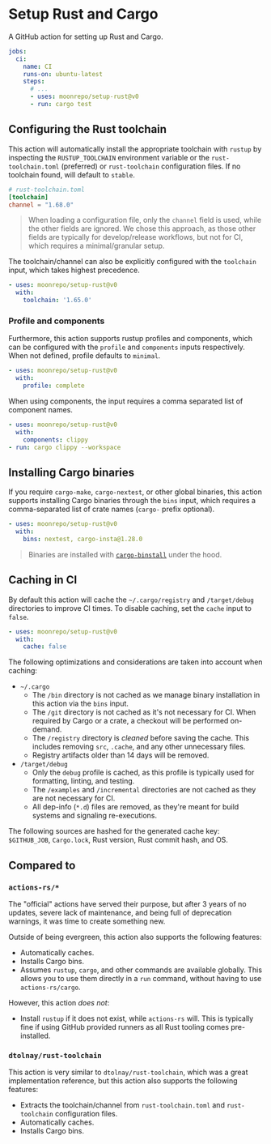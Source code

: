 # Setup Rust and Cargo

A GitHub action for setting up Rust and Cargo.

```yaml
jobs:
  ci:
    name: CI
    runs-on: ubuntu-latest
    steps:
      # ...
      - uses: moonrepo/setup-rust@v0
      - run: cargo test
```

## Configuring the Rust toolchain

This action will automatically install the appropriate toolchain with `rustup` by inspecting the
`RUSTUP_TOOLCHAIN` environment variable or the `rust-toolchain.toml` (preferred) or `rust-toolchain`
configuration files. If no toolchain found, will default to `stable`.

```toml
# rust-toolchain.toml
[toolchain]
channel = "1.68.0"
```

> When loading a configuration file, only the `channel` field is used, while the other fields are
> ignored. We chose this approach, as those other fields are typically for develop/release
> workflows, but not for CI, which requires a minimal/granular setup.

The toolchain/channel can also be explicitly configured with the `toolchain` input, which takes
highest precedence.

```yaml
- uses: moonrepo/setup-rust@v0
  with:
    toolchain: '1.65.0'
```

### Profile and components

Furthermore, this action supports rustup profiles and components, which can be configured with the
`profile` and `components` inputs respectively. When not defined, profile defaults to `minimal`.

```yaml
- uses: moonrepo/setup-rust@v0
  with:
    profile: complete
```

When using components, the input requires a comma separated list of component names.

```yaml
- uses: moonrepo/setup-rust@v0
  with:
    components: clippy
- run: cargo clippy --workspace
```

## Installing Cargo binaries

If you require `cargo-make`, `cargo-nextest`, or other global binaries, this action supports
installing Cargo binaries through the `bins` input, which requires a comma-separated list of crate
names (`cargo-` prefix optional).

```yaml
- uses: moonrepo/setup-rust@v0
  with:
    bins: nextest, cargo-insta@1.28.0
```

> Binaries are installed with [`cargo-binstall`](https://crates.io/crates/cargo-binstall) under the
> hood.

## Caching in CI

By default this action will cache the `~/.cargo/registry` and `/target/debug` directories to improve
CI times. To disable caching, set the `cache` input to `false`.

```yaml
- uses: moonrepo/setup-rust@v0
  with:
    cache: false
```

The following optimizations and considerations are taken into account when caching:

- `~/.cargo`
  - The `/bin` directory is not cached as we manage binary installation in this action via the
    `bins` input.
  - The `/git` directory is not cached as it's not necessary for CI. When required by Cargo or a
    crate, a checkout will be performed on-demand.
  - The `/registry` directory is _cleaned_ before saving the cache. This includes removing `src`,
    `.cache`, and any other unnecessary files.
  - Registry artifacts older than 14 days will be removed.
- `/target/debug`
  - Only the `debug` profile is cached, as this profile is typically used for formatting, linting,
    and testing.
  - The `/examples` and `/incremental` directories are not cached as they are not necessary for CI.
  - All dep-info (`*.d`) files are removed, as they're meant for build systems and signaling
    re-executions.

The following sources are hashed for the generated cache key: `$GITHUB_JOB`, `Cargo.lock`, Rust
version, Rust commit hash, and OS.

## Compared to

### `actions-rs/*`

The "official" actions have served their purpose, but after 3 years of no updates, severe lack of
maintenance, and being full of deprecation warnings, it was time to create something new.

Outside of being evergreen, this action also supports the following features:

- Automatically caches.
- Installs Cargo bins.
- Assumes `rustup`, `cargo`, and other commands are available globally. This allows you to use them
  directly in a `run` command, without having to use `actions-rs/cargo`.

However, this action _does not_:

- Install `rustup` if it does not exist, while `actions-rs` will. This is typically fine if using
  GitHub provided runners as all Rust tooling comes pre-installed.

### `dtolnay/rust-toolchain`

This action is very similar to `dtolnay/rust-toolchain`, which was a great implementation reference,
but this action also supports the following features:

- Extracts the toolchain/channel from `rust-toolchain.toml` and `rust-toolchain` configuration
  files.
- Automatically caches.
- Installs Cargo bins.
